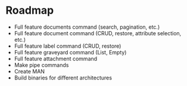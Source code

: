 # Roadmap

- Full feature documents command (search, pagination, etc.)
- Full feature document command (CRUD, restore, attribute selection, etc.)
- Full feature label command (CRUD, restore)
- Full feature graveyard command (List, Empty)
- Full feature attachment command
- Make pipe commands
- Create MAN
- Build binaries for different architectures

